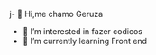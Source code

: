 j- 👋 Hi,me chamo Geruza
- 👀 I’m interested in  fazer codicos
- 🌱 I’m currently learning  Front end

<!---
geruza347/geruza347 is a ✨ special ✨ repository because its `README.md` (this file) appears on your GitHub profile.
You can click the Preview link to take a look at your changes.
--->
